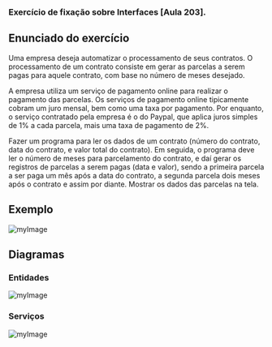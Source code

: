 ### Exercício de fixação sobre Interfaces [Aula 203].



## Enunciado do exercício

Uma empresa deseja automatizar o processamento de seus contratos. O processamento de um contrato consiste em gerar as parcelas a serem pagas para aquele contrato, com base no número de meses desejado.

A empresa utiliza um serviço de pagamento online para realizar o pagamento das parcelas. Os serviços de pagamento online tipicamente cobram um juro mensal, bem como uma taxa por pagamento. Por enquanto, o serviço contratado pela empresa é o do Paypal, que aplica juros simples de 1% a cada parcela, mais uma taxa de pagamento de 2%.

Fazer um programa para ler os dados de um contrato (número do contrato, data do contrato, e valor total do contrato). Em seguida, o programa deve ler o número de meses para parcelamento do contrato, e daí gerar os registros de parcelas a serem pagas (data e valor), sendo a primeira parcela a ser paga um mês após a data do contrato, a segunda parcela dois meses após o contrato e assim por diante. Mostrar os dados das parcelas na tela.

## Exemplo

![myImage](https://github.com/devsuperior/aulao008/raw/master/example.png)

## Diagramas

### Entidades

![myImage](https://github.com/devsuperior/aulao008/raw/master/entities.png)

### Serviços

![myImage](https://github.com/devsuperior/aulao008/raw/master/services.png)
